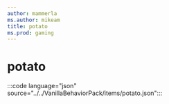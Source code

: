 ```yaml
---
author: mammerla
ms.author: mikeam
title: potato
ms.prod: gaming
---
```


# potato

:::code language="json" source="../../VanillaBehaviorPack/items/potato.json":::